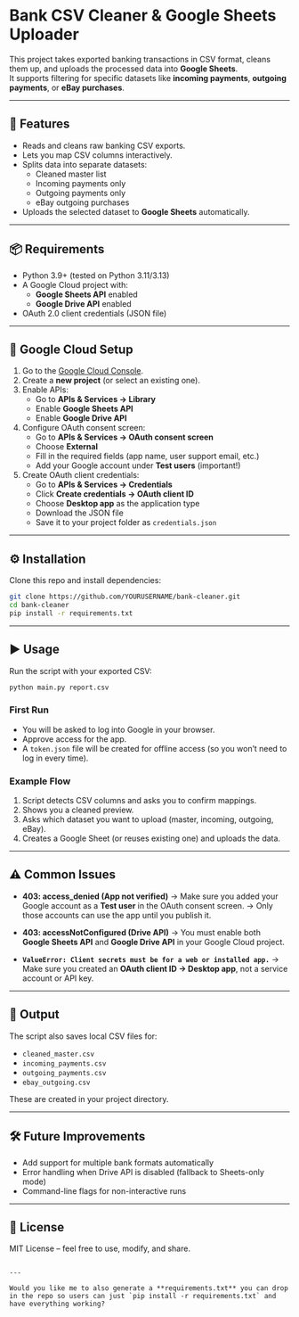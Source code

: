 
# Bank CSV Cleaner & Google Sheets Uploader

This project takes exported banking transactions in CSV format, cleans them up, and uploads the processed data into **Google Sheets**.  
It supports filtering for specific datasets like **incoming payments**, **outgoing payments**, or **eBay purchases**.

---

## 🚀 Features
- Reads and cleans raw banking CSV exports.
- Lets you map CSV columns interactively.
- Splits data into separate datasets:
  - Cleaned master list
  - Incoming payments only
  - Outgoing payments only
  - eBay outgoing purchases
- Uploads the selected dataset to **Google Sheets** automatically.

---

## 📦 Requirements

- Python 3.9+ (tested on Python 3.11/3.13)
- A Google Cloud project with:
  - **Google Sheets API** enabled
  - **Google Drive API** enabled
- OAuth 2.0 client credentials (JSON file)

---

## 🔑 Google Cloud Setup

1. Go to the [Google Cloud Console](https://console.cloud.google.com/).
2. Create a **new project** (or select an existing one).
3. Enable APIs:
   - Go to **APIs & Services → Library**
   - Enable **Google Sheets API**
   - Enable **Google Drive API**
4. Configure OAuth consent screen:
   - Go to **APIs & Services → OAuth consent screen**
   - Choose **External**
   - Fill in the required fields (app name, user support email, etc.)
   - Add your Google account under **Test users** (important!)
5. Create OAuth client credentials:
   - Go to **APIs & Services → Credentials**
   - Click **Create credentials → OAuth client ID**
   - Choose **Desktop app** as the application type
   - Download the JSON file
   - Save it to your project folder as `credentials.json`

---

## ⚙️ Installation

Clone this repo and install dependencies:

```bash
git clone https://github.com/YOURUSERNAME/bank-cleaner.git
cd bank-cleaner
pip install -r requirements.txt
````

---

## ▶️ Usage

Run the script with your exported CSV:

```bash
python main.py report.csv
```

### First Run

* You will be asked to log into Google in your browser.
* Approve access for the app.
* A `token.json` file will be created for offline access (so you won’t need to log in every time).

### Example Flow

1. Script detects CSV columns and asks you to confirm mappings.
2. Shows you a cleaned preview.
3. Asks which dataset you want to upload (master, incoming, outgoing, eBay).
4. Creates a Google Sheet (or reuses existing one) and uploads the data.

---

## ⚠️ Common Issues

* **403: access_denied (App not verified)**
  → Make sure you added your Google account as a **Test user** in the OAuth consent screen.
  → Only those accounts can use the app until you publish it.

* **403: accessNotConfigured (Drive API)**
  → You must enable both **Google Sheets API** and **Google Drive API** in your Google Cloud project.

* **`ValueError: Client secrets must be for a web or installed app.`**
  → Make sure you created an **OAuth client ID → Desktop app**, not a service account or API key.

---

## 📂 Output

The script also saves local CSV files for:

* `cleaned_master.csv`
* `incoming_payments.csv`
* `outgoing_payments.csv`
* `ebay_outgoing.csv`

These are created in your project directory.

---

## 🛠️ Future Improvements

* Add support for multiple bank formats automatically
* Error handling when Drive API is disabled (fallback to Sheets-only mode)
* Command-line flags for non-interactive runs

---

## 📜 License

MIT License – feel free to use, modify, and share.

```

---

Would you like me to also generate a **requirements.txt** you can drop in the repo so users can just `pip install -r requirements.txt` and have everything working?
```
